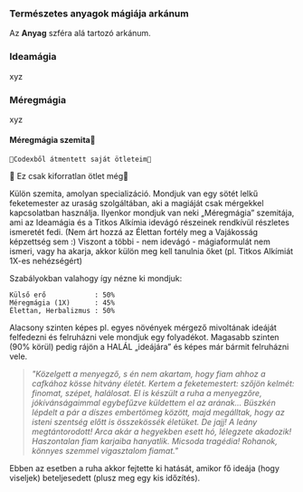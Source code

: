 ### Természetes anyagok mágiája arkánum

Az **Anyag** szféra alá tartozó arkánum.

### Ideamágia

xyz


### Méregmágia

xyz

#### Méregmágia szemita🚧

```
🔆Codexből átmentett saját ötleteim🔆
```

🚧 Ez csak kiforratlan ötlet még🚧

Külön szemita, amolyan specializáció. 
Mondjuk van egy sötét lelkű feketemester az uraság szolgáltában, aki a magiáját csak mérgekkel kapcsolatban használja. Ilyenkor mondjuk van neki „Méregmágia” szemitája, ami az Ideamágia és a Titkos Alkímia idevágó részeinek rendkívül részletes ismeretét fedi. (Nem árt hozzá az Élettan fortély meg a Vajákosság képzettség sem :) Viszont a többi - nem idevágó - mágiaformulát nem ismeri, vagy ha akarja, akkor külön meg kell tanulnia őket (pl. Titkos Alkímiát 1X-es nehézségért) 

Szabályokban valahogy így nézne ki mondjuk: 

```
Külső erő            : 50%
Méregmágia (1X)      : 45%
Élettan, Herbalizmus : 50%
```

Alacsony szinten képes pl. egyes növények mérgező mivoltának ideáját felfedezni és felruházni vele mondjuk egy folyadékot. Magasabb szinten (90% körül) pedig rájön a HALÁL „ideájára” és képes  már bármit felruházni vele.

> _"Közelgett a menyegző, s én nem akartam, hogy fiam ahhoz a cafkához kösse hitvány életét. Kertem a feketemestert: szőjön kelmét: finomat, szépet, halálosat. El is készült a ruha a menyegzőre, jókívánságaimmal egybefűzve küldettem el az arának..._
> _Büszkén lépdelt a pár a díszes embertömeg között, majd megálltak,  hogy az isteni szentség előtt is összekössék életüket. De jajj! A leány megtántorodott! Arca akár a hegyekben esett hó, lélegzete akadozik! Haszontalan fiam karjaiba hanyatlik. Micsoda tragédia! Rohanok, könnyes szemmel vigasztalom fiamat."_

Ebben az esetben a ruha akkor fejtette ki hatását, amikor fő ideája (hogy viseljek) beteljesedett (plusz meg egy kis időzítés).


